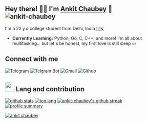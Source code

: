 ## Hey there! 👋🏻 I'm [Ankit Chaubey](https://t.me/ankit_chaubey) 🎉 <img src="https://visitor-badge.laobi.icu/badge?page_id=ankit-chaubey" alt="ankit-chaubey" />

I'm a 22 y.o college student from Delhi, India 🇮🇳

- **Currently Learning:** Python, Go, C, C++, and more! I'm all about multitasking... but let's be honest, my first love is still sleep 💤

## Connect with me
[![Telegram](https://img.shields.io/badge/Telegram-00008b.svg?style=for-the-badge&logo=telegram)](https://t.me/ankit_chaubey) [![Telgram Bot](https://img.shields.io/badge/Contact_bot-00FFFF.svg?style=for-the-badge&logo=telegram)](https://t.me/ChaubeyBot)
[![Gmail](https://img.shields.io/badge/gmail-%23DD0031.svg?&style=for-the-badge&logo=gmail&logoColor=white)](mailto:m.ankitchaubey@gmail.com) [![Github](https://img.shields.io/badge/GitHub_Profile-FF5733.svg?style=for-the-badge&logo=github)](https://github.com/ankit-chaubey)

## <img src="https://user-images.githubusercontent.com/74038190/206662607-d9e7591e-bbf9-42f9-9386-29efc927bc16.gif" width="30px" height="30px"><b> Lang and contribution</b>
[![github stats](https://github-readme-stats.vercel.app/api?username=ankit-chaubey&show_icons=true&theme=cobalt&count_private=true)](https://github-readme-stats.vercel.app/api?username=ankit-chaubey&show_icons=true&theme=cobalt&count_private=true)
[![top lang](https://github-readme-stats.vercel.app/api/top-langs?username=ankit-chaubey&show_icons=true&theme=tokyonight&layout=compact)](https://github-readme-stats.vercel.app/api/top-langs?username=ankit-chaubey&show_icons=true&theme=tokyonight&layout=compact)
[![ankit-chaubey's github streak](https://github-readme-streak-stats.herokuapp.com/?user=ankit-chaubey&theme=cobalt)]([https://github.com/ankit-chaubey/github-readme-streak-stats](https://github-readme-streak-stats.herokuapp.com/?user=ankit-chaubey&theme=cobalt))
[![profile summary](https://github-profile-summary-cards.vercel.app/api/cards/profile-details?username=ankit-chaubey&theme=cobalt)]([https://github.com/ankit-chaubey](https://github-profile-summary-cards.vercel.app/api/cards/profile-details?username=ankit-chaubey&theme=cobalt))
<p align="left"> <a href="[https://github.com/ankit-chaubey](https://github-profile-trophy.vercel.app/?username=ankit-chaubey&theme=juicyfresh&no-bg=true&no-frame=true&column=4)"><img src="https://github-profile-trophy.vercel.app/?username=ankit-chaubey&theme=juicyfresh&no-bg=true&no-frame=true&column=4&" alt="ankit chaubey" /></a> </p>
